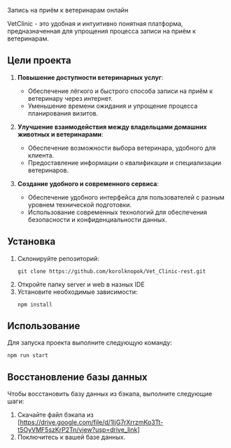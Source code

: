 Запись на приём к ветеринарам онлайн

VetClinic - это удобная и интуитивно понятная платформа, предназначенная для упрощения процесса записи на приём к ветеринарам.

## Цели проекта

1. **Повышение доступности ветеринарных услуг**:
    - Обеспечение лёгкого и быстрого способа записи на приём к ветеринару через интернет.
    - Уменьшение времени ожидания и упрощение процесса планирования визитов.

2. **Улучшение взаимодействия между владельцами домашних животных и ветеринарами**:
    - Обеспечение возможности выбора ветеринара, удобного для клиента.
    - Предоставление информации о квалификации и специализации ветеринаров.

3. **Создание удобного и современного сервиса**:
    - Обеспечение удобного интерфейса для пользователей с разным уровнем технической подготовки.
    - Использование современных технологий для обеспечения безопасности и конфиденциальности данных.
  
  ## Установка
1. Склонируйте репозиторий:
    ```
    git clone https://github.com/korolknopok/Vet_Clinic-rest.git
    ```
2. Откройте папку server и web в назных IDE
3. Установите необходимые зависимости:
    ```
    npm install
    ```
    
## Использование
Для запуска проекта выполните следующую команду:
```
npm run start
```

## Восстановление базы данных

Чтобы восстановить базу данных из бэкапа, выполните следующие шаги:

1. Скачайте файл бэкапа из [https://drive.google.com/file/d/1IjG7rXrrzmKo3Tt-t5OyVMF5szKrP2Tn/view?usp=drive_link]
2. Поключитесь к вашей базе данных.
